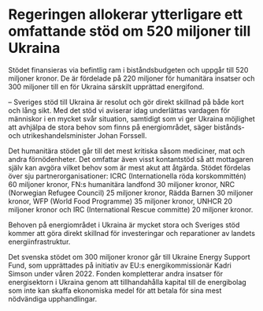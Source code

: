 # Regeringen allokerar ytterligare ett omfattande stöd om 520 miljoner till Ukraina

Stödet finansieras via befintlig ram i biståndsbudgeten och uppgår till 520 miljoner kronor. De är fördelade på 220 miljoner för humanitära insatser och 300 miljoner till en för Ukraina särskilt upprättad energifond.

– Sveriges stöd till Ukraina är resolut och gör direkt skillnad på både kort och lång sikt. Med det stöd vi aviserar idag underlättas vardagen för människor i en mycket svår situation, samtidigt som vi ger Ukraina möjlighet att avhjälpa de stora behov som finns på energiområdet, säger bistånds- och utrikeshandelsminister Johan Forssell.

Det humanitära stödet går till det mest kritiska såsom mediciner, mat och andra förnödenheter. Det omfattar även visst kontantstöd så att mottagaren själv kan avgöra vilket behov som är mest akut att åtgärda. Stödet fördelas över sju partnerorganisationer: ICRC (Internationella röda korskommittén) 60 miljoner kronor, FN:s humanitära landfond 30 miljoner kronor, NRC (Norwegian Refugee Council) 25 miljoner kronor, Rädda Barnen 30 miljoner kronor, WFP (World Food Programme) 35 miljoner kronor, UNHCR 20 miljoner kronor och IRC (International Rescue committe) 20 miljoner kronor.

Behoven på energiområdet i Ukraina är mycket stora och Sveriges stöd kommer att göra direkt skillnad för investeringar och reparationer av landets energiinfrastruktur.

Det svenska stödet om 300 miljoner kronor går till Ukraine Energy Support Fund, som upprättades på initiativ av EU:s energikommissionär Kadri Simson under våren 2022. Fonden kompletterar andra insatser för energisektorn i Ukraina genom att tillhandahålla kapital till de energibolag som inte kan skaffa ekonomiska medel för att betala för sina mest nödvändiga upphandlingar.
